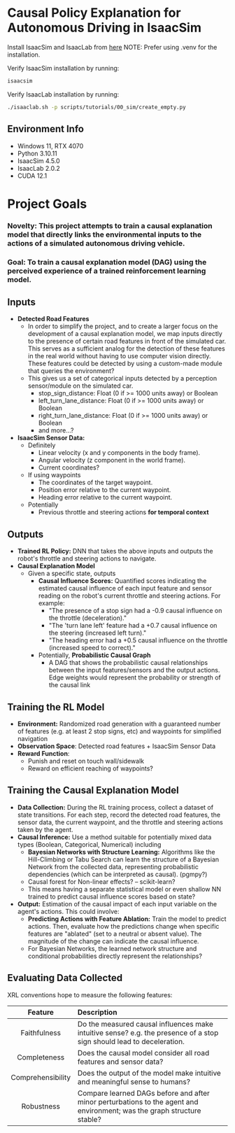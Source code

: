 # Causal Policy Explanation for Autonomous Driving in IsaacSim

Install IsaacSim and IsaacLab from [here](https://isaac-sim.github.io/IsaacLab/main/source/setup/installation/pip_installation.html)
NOTE: Prefer using .venv for the installation.

Verify IsaacSim installation by running:

```bash
isaacsim
```

Verify IsaacLab installation by running:

```bash
./isaaclab.sh -p scripts/tutorials/00_sim/create_empty.py
```

## Environment Info

- Windows 11, RTX 4070
- Python 3.10.11
- IsaacSim 4.5.0
- IsaacLab 2.0.2
- CUDA 12.1

# Project Goals

### **Novelty:** This project attempts to train a causal explanation model that directly links the environmental inputs to the actions of a simulated autonomous driving vehicle.

### **Goal:** To train a causal explanation model (DAG) using the perceived experience of a trained reinforcement learning model.

## Inputs

* **Detected Road Features**  
  * In order to simplify the project, and to create a larger focus on the development of a causal explanation model, we map inputs directly to the presence of certain road features in front of the simulated car. This serves as a sufficient analog for the detection of these features in the real world without having to use computer vision directly. These features could be detected by using a custom-made module that queries the environment?  
  * This gives us a set of categorical inputs detected by a perception sensor/module on the simulated car.  
    * stop\_sign\_distance: Float (0 if \>= 1000 units away) or Boolean  
    * left\_turn\_lane\_distance: Float (0 if \>= 1000 units away) or Boolean  
    * right\_turn\_lane\_distance: Float (0 if \>= 1000 units away) or Boolean  
    * and more…?  
* **IsaacSim Sensor Data:**  
  * Definitely  
    * Linear velocity (x and y components in the body frame).  
    * Angular velocity (z component in the world frame).  
    * Current coordinates?  
  * If using waypoints  
    * The coordinates of the target waypoint.  
    * Position error relative to the current waypoint.  
    * Heading error relative to the current waypoint.  
  * Potentially   
    * Previous throttle and steering actions **for temporal context**

## Outputs

* **Trained RL Policy:** DNN that takes the above inputs and outputs the robot's throttle and steering actions to navigate.  
* **Causal Explanation Model**  
  * Given a specific state, outputs  
    * **Causal Influence Scores:** Quantified scores indicating the estimated causal influence of each input feature and sensor reading on the robot's current throttle and steering actions. For example:  
      * "The presence of a stop sign had a \-0.9 causal influence on the throttle (deceleration)."  
      * "The 'turn lane left' feature had a \+0.7 causal influence on the steering (increased left turn)."  
      * "The heading error had a \+0.5 causal influence on the throttle (increased speed to correct)."  
    * Potentially, **Probabilistic Causal Graph**  
      * A DAG that shows the probabilistic causal relationships between the input features/sensors and the output actions. Edge weights would represent the probability or strength of the causal link

## Training the RL Model

* **Environment:** Randomized road generation with a guaranteed number of features (e.g. at least 2 stop signs, etc) and waypoints for simplified navigation  
* **Observation Space**: Detected road features \+ IsaacSim Sensor Data  
* **Reward Function**:  
  * Punish and reset on touch wall/sidewalk  
  * Reward on efficient reaching of waypoints?

## Training the Causal Explanation Model

* **Data Collection:** During the RL training process, collect a dataset of state transitions. For each step, record the detected road features, the sensor data, the current waypoint, and the throttle and steering actions taken by the agent.  
* **Causal Inference:** Use a method suitable for potentially mixed data types (Boolean, Categorical, Numerical) including  
  * **Bayesian Networks with Structure Learning:** Algorithms like the Hill-Climbing or Tabu Search can learn the structure of a Bayesian Network from the collected data, representing probabilistic dependencies (which can be interpreted as causal). (pgmpy?)  
  * Causal forest for Non-linear effects? – scikit-learn?  
  * This means having a separate statistical model or  even shallow NN trained to predict causal influence scores based on state?  
* **Output:** Estimation of the causal impact of each input variable on the agent's actions. This could involve:  
  * **Predicting Actions with Feature Ablation:** Train the model to predict actions. Then, evaluate how the predictions change when specific features are "ablated" (set to a neutral or absent value). The magnitude of the change can indicate the causal influence.  
  * For Bayesian Networks, the learned network structure and conditional probabilities directly represent the relationships?

## Evaluating Data Collected

XRL conventions hope to measure the following features:

| Feature | Description |
| :---: | :---- |
| Faithfulness | Do the measured causal influences make intuitive sense? e.g. the presence of a stop sign should lead to deceleration. |
| Completeness | Does the causal model consider all road features and sensor data? |
| Comprehensibility | Does the output of the model make intuitive and meaningful sense to humans? |
| Robustness | Compare learned DAGs before and after minor perturbations to the agent and environment; was the graph structure stable? |
